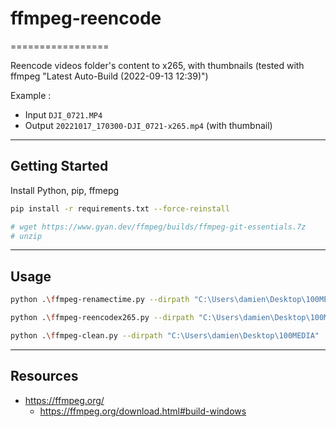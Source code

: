 # ffmpeg-reencode
=================

Reencode videos folder's content to x265, with thumbnails
(tested with ffmpeg "Latest Auto-Build (2022-09-13 12:39)")

Example : 
- Input `DJI_0721.MP4`
- Output `20221017_170300-DJI_0721-x265.mp4` (with thumbnail)

---

## Getting Started

Install Python, pip, ffmepg

```bash
pip install -r requirements.txt --force-reinstall

# wget https://www.gyan.dev/ffmpeg/builds/ffmpeg-git-essentials.7z
# unzip
```

---

## Usage

```bash
python .\ffmpeg-renamectime.py --dirpath "C:\Users\damien\Desktop\100MEDIA"

python .\ffmpeg-reencodex265.py --dirpath "C:\Users\damien\Desktop\100MEDIA"

python .\ffmpeg-clean.py --dirpath "C:\Users\damien\Desktop\100MEDIA"
```

---

## Resources

- https://ffmpeg.org/
  - https://ffmpeg.org/download.html#build-windows
